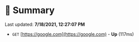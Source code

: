 # 📖 Summary
Last updated: **7/18/2021, 12:27:07 PM**

- `GET` [https://google.com](https://google.com) - **Up** (117ms)
